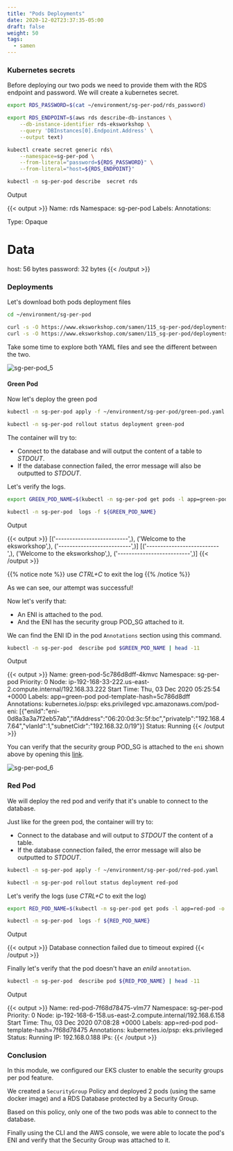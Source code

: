 ```yaml
---
title: "Pods Deployments"
date: 2020-12-02T23:37:35-05:00
draft: false
weight: 50
tags:
  - samen
---
```


### Kubernetes secrets

Before deploying our two pods we need to provide them with the RDS endpoint and password.
We will create a kubernetes secret.

```bash
export RDS_PASSWORD=$(cat ~/environment/sg-per-pod/rds_password)

export RDS_ENDPOINT=$(aws rds describe-db-instances \
    --db-instance-identifier rds-eksworkshop \
    --query 'DBInstances[0].Endpoint.Address' \
    --output text)

kubectl create secret generic rds\
    --namespace=sg-per-pod \
    --from-literal="password=${RDS_PASSWORD}" \
    --from-literal="host=${RDS_ENDPOINT}"

kubectl -n sg-per-pod describe  secret rds
```

Output

{{< output >}}
Name:         rds
Namespace:    sg-per-pod
Labels:       <none>
Annotations:  <none>

Type:  Opaque

Data
====
host:      56 bytes
password:  32 bytes
{{< /output >}}

### Deployments

Let's download both pods deployment files

```bash
cd ~/environment/sg-per-pod

curl -s -O https://www.eksworkshop.com/samen/115_sg-per-pod/deployments.files/green-pod.yaml
curl -s -O https://www.eksworkshop.com/samen/115_sg-per-pod/deployments.files/red-pod.yaml
```

Take some time to explore both YAML files and see the different between the two.

![sg-per-pod_5](/images/sg-per-pod/sg-per-pod_5.png)

#### Green Pod

Now let's deploy the green pod

```bash
kubectl -n sg-per-pod apply -f ~/environment/sg-per-pod/green-pod.yaml

kubectl -n sg-per-pod rollout status deployment green-pod
```

The container will try to:

* Connect to the database and will output the content of a table to _STDOUT_.
* If the database connection failed, the error message will also be outputted to _STDOUT_.

Let's verify the logs.

```bash
export GREEN_POD_NAME=$(kubectl -n sg-per-pod get pods -l app=green-pod -o jsonpath='{.items[].metadata.name}')

kubectl -n sg-per-pod  logs -f ${GREEN_POD_NAME}
```

Output

{{< output >}}
[('--------------------------',), ('Welcome to the eksworkshop',), ('--------------------------',)]
[('--------------------------',), ('Welcome to the eksworkshop',), ('--------------------------',)]
{{< /output >}}

{{% notice note %}}
use _CTRL+C_ to exit the log
{{% /notice %}}

As we can see, our attempt was successful!

Now let's verify that:

* An ENI is attached to the pod.
* And the ENI has the security group POD_SG attached to it.

We can find the ENI ID in the pod `Annotations` section using this command.

```bash
kubectl -n sg-per-pod  describe pod $GREEN_POD_NAME | head -11
```

Output

{{< output >}}
Name:         green-pod-5c786d8dff-4kmvc
Namespace:    sg-per-pod
Priority:     0
Node:         ip-192-168-33-222.us-east-2.compute.internal/192.168.33.222
Start Time:   Thu, 03 Dec 2020 05:25:54 +0000
Labels:       app=green-pod
              pod-template-hash=5c786d8dff
Annotations:  kubernetes.io/psp: eks.privileged
              vpc.amazonaws.com/pod-eni:
                [{"eniId":"eni-0d8a3a3a7f2eb57ab","ifAddress":"06:20:0d:3c:5f:bc","privateIp":"192.168.47.64","vlanId":1,"subnetCidr":"192.168.32.0/19"}]
Status:       Running
{{< /output >}}

You can verify that the security group POD_SG is attached to the `eni` shown above by opening this [link](https://console.aws.amazon.com/ec2/home?#NIC:search=POD_SG).

![sg-per-pod_6](/images/sg-per-pod/sg-per-pod_6.png)

### Red Pod

We will deploy the red pod and verify that it's unable to connect to the database.

Just like for the green pod, the container will try to:

* Connect to the database and will output to _STDOUT_ the content of a table.
* If the database connection failed, the error message will also be outputted to _STDOUT_.

```bash
kubectl -n sg-per-pod apply -f ~/environment/sg-per-pod/red-pod.yaml

kubectl -n sg-per-pod rollout status deployment red-pod
```

Let's verify the logs (use _CTRL+C_ to exit the log)

```bash
export RED_POD_NAME=$(kubectl -n sg-per-pod get pods -l app=red-pod -o jsonpath='{.items[].metadata.name}')

kubectl -n sg-per-pod  logs -f ${RED_POD_NAME}
```

Output

{{< output >}}
Database connection failed due to timeout expired
{{< /output >}}

Finally let's verify that the pod doesn't have an _eniId_ `annotation`.

```bash
kubectl -n sg-per-pod  describe pod ${RED_POD_NAME} | head -11
```

Output

{{< output >}}
Name:         red-pod-7f68d78475-vlm77
Namespace:    sg-per-pod
Priority:     0
Node:         ip-192-168-6-158.us-east-2.compute.internal/192.168.6.158
Start Time:   Thu, 03 Dec 2020 07:08:28 +0000
Labels:       app=red-pod
              pod-template-hash=7f68d78475
Annotations:  kubernetes.io/psp: eks.privileged
Status:       Running
IP:           192.168.0.188
IPs:
{{< /output >}}

### Conclusion

In this module, we configured our EKS cluster to enable the security groups per pod feature.

We created a `SecurityGroup` Policy and deployed 2 pods (using the same docker image) and a RDS Database protected by a Security Group.

Based on this policy, only one of the two pods was able to connect to the database.

Finally using the CLI and the AWS console, we were able to locate the pod's ENI and verify that the Security Group was attached to it.
